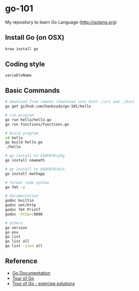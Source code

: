 go-101
======

My repository to learn Go Language (http://golang.org)

## Install Go (on OSX)

```bash
brew install go
```

## Coding style

```
variableName
```

## Basic Commands

```bash
# download from remote (download into both ./src and ./bin)
go get github.com/hanksudo/go-101/hello

# run program
go run hello/hello.go
go run functions/functions.go

# build program
cd hello
go build hello.go
./hello

# go install to $GOPATH/pkg
go install newmath

# go install to $GOPATH/bin
go install mathapp

# format code syntax
go fmt -w

# documentation
godoc builtin
godoc net/http
godoc fmt Printf
godoc -http=:8080

# others
go version
go env
go list
go list all
go list -json all
```

## Reference

- [Go Documentation](http://golang.org/doc/)
- [Tour of Go](http://tour.golang.org/)
- [Tour of Go - exercise solutions](https://github.com/golang/tour/tree/master/solutions)
